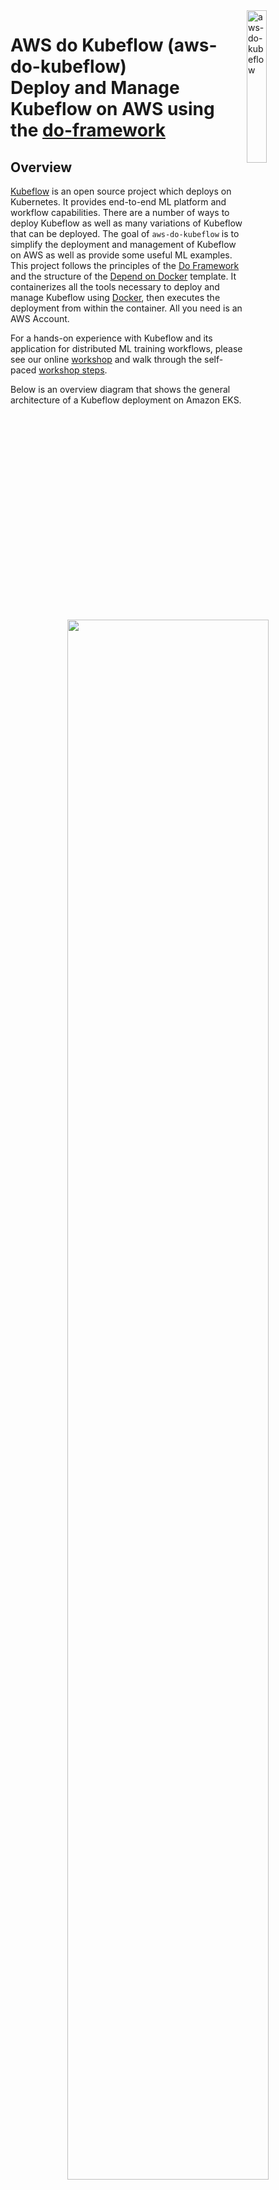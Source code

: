 <img alt="aws-do-kubeflow" src="./img/aws-do-kubeflow-1024.png" width="25%" align="right" />

# AWS do Kubeflow (aws-do-kubeflow) <br/> Deploy and Manage Kubeflow on AWS using the [do-framework](https://bit.ly/do-framework)

## Overview

[Kubeflow](https://www.kubeflow.org) is an open source project which deploys on Kubernetes. It provides end-to-end ML platform and workflow capabilities. There are a number of ways to deploy Kubeflow as well as many variations of Kubeflow that can be deployed. The goal of `aws-do-kubeflow` is to simplify the deployment and management of Kubeflow on AWS as well as provide some useful ML examples. This project follows the principles of the [Do Framework](https://bit.ly/do-framework) and the structure of the [Depend on Docker](https://bit.ly/do-docker-project) template. It containerizes all the tools necessary to deploy and manage Kubeflow using [Docker](https://docs.docker.com/get-docker/), then executes the deployment from within the container. All you need is an AWS Account. 

For a hands-on experience with Kubeflow and its application for distributed ML training workflows, please see our online [workshop](Container-Root/kubeflow/examples/distributed-training/pytorch/workshop/README.md) and walk through the self-paced [workshop steps](Container-Root/kubeflow/examples/distributed-training/pytorch/workshop/WORKSHOP_STEPS.md). 

Below is an overview diagram that shows the general architecture of a Kubeflow deployment on Amazon EKS.

<center><img src="./img/aws-do-kubeflow-diagram.png" width="80%" /></center> <br/>
<center>Fig.1 - Deployment Architecture</center> <br/>

The deployment process is described on Fig. 2 below:

<center><img src="./img/aws-do-kubeflow-process.png" width="80%" /></center> <br/>
<center>Fig.2 - Kubeflow deployment process with aws-do-kubeflow</center> <br/>

## Prerequisites
1) AWS Account - you will need an AWS account
2) EKS Cluster - it is assumed that an EKS cluster already exists in the account. If a cluster is needed, one way to create it, is by following the instructions in the [aws-do-eks](https://github.com/aws-samples/aws-do-eks) project. In that case it is recommended to use cluser manifest `/eks/eks-kubeflow.yaml`, located within the aws-do-eks conatiner.
3) Optionally, you can create an [Amazon SageMaker HyperPod](https://aws.amazon.com/sagemaker-ai/hyperpod/) cluster and deploy Kubeflow there. If a HyperPod cluster is needed, one way to create it, is by following the instructions in the [aws-do-hyperpod](https://github.com/aws-samples/aws-do-hyperpod) project.
4) Default StorageClass - it is assumed that a default StorageClass already exists in the underlying EKS cluster when deploying Kubeflow. Some of the Kubeflow components require storage volumes to be available and will create these using a default StorageClass. Please ensure a default StorageClass is set up before deploying Kubeflow. If you need to create one, you can follow the instructions below in the section "Create default StorageClass".

## Create Default StorageClass
In order for all the components of Kubeflow to work properly, some require a persistent volume which they will attach to the corresponding pod. These components will create the volumes automatically during the deployment of Kubeflow. However, in order for them to create these volumes, they require a default StorageClass to be set up in your EKS cluster. Below we show how to set up a default StorageClass for [FSx for Lustre](https://aws.amazon.com/fsx/lustre/). Note that you can use other storage options (e.g. [EFS](https://aws.amazon.com/efs/)) and do not have to use FSx for Lustre. 

In order to deploy a Default StorageClass, you can either use our automatic deployment scripts or set up all the necessary resources yourself. For both options we provide a detailed step-by-step guide below.

<details>
<summary>Manual deployment</summary>

### Install the Amazon FSx for Lustre CSI Driver

The Amazon FSx for Lustre Container Storage Interface (CSI) driver uses IAM roles for service accounts (IRSA) to authenticate AWS API calls. To use IRSA, an IAM OpenID Connect (OIDC) provider needs to be associated with the OIDC issuer URL that comes provisioned your EKS cluster.

Create an IAM OIDC identity provider for your cluster with the following command:

```bash
eksctl utils associate-iam-oidc-provider --cluster $AWS_CLUSTER_NAME --approve
```

Deploy the FSx for Lustre CSI driver:
```bash
helm repo add aws-fsx-csi-driver https://kubernetes-sigs.github.io/aws-fsx-csi-driver

helm repo update

helm upgrade --install aws-fsx-csi-driver aws-fsx-csi-driver/aws-fsx-csi-driver\
  --namespace kube-system 
```

> [!NOTE]  
> This Helm chart includes a service account named `fsx-csi-controller-sa` that gets deployed in the `kube-system` namespace.

Use the eksctl CLI to create an IAM role bound to the service account used by the driver, attaching the AmazonFSxFullAccess AWS-managed policy:
```bash
eksctl create iamserviceaccount \
  --name fsx-csi-controller-sa \
  --override-existing-serviceaccounts \
  --namespace kube-system \
  --cluster $AWS_CLUSTER_NAME \
  --attach-policy-arn arn:aws:iam::aws:policy/AmazonFSxFullAccess \
  --approve \
  --role-name AmazonEKSFSxLustreCSIDriverFullAccess \
  --region $AWS_REGION
```

> [!NOTE]  
> The `--override-existing-serviceaccounts` flag lets eksctl know that the `fsx-csi-controller-sa` service account already exists on the EKS cluster, so it skips creating a new one and updates the metadata of the current service account instead.

Annotate the driver's service account with the ARN of the `AmazonEKSFSxLustreCSIDriverFullAccess` IAM role that was created:
```bash
SA_ROLE_ARN=$(aws iam get-role --role-name AmazonEKSFSxLustreCSIDriverFullAccess --query 'Role.Arn' --output text)

kubectl annotate serviceaccount -n kube-system fsx-csi-controller-sa \
  eks.amazonaws.com/role-arn=${SA_ROLE_ARN} --overwrite=true
```

This annotation lets the driver know what IAM role it should use to interact with the FSx for Lustre service on your behalf.

Restart the fsx-csi-controller deployment for the changes to take effect:
```bash
kubectl rollout restart deployment fsx-csi-controller -n kube-system
```

### Create default StorageClass

Create the StorageClass for FSx for Lustre and ensure that it is annotated as default.

```bash
cat <<EOF> storageclass.yaml
kind: StorageClass
apiVersion: storage.k8s.io/v1
metadata:
  name: fsx-sc
  annotations:
    storageclass.kubernetes.io/is-default-class: "true"
provisioner: fsx.csi.aws.com
parameters:
  subnetId: $SUBNET_ID
  securityGroupIds: $SECURITYGROUP_ID
  deploymentType: PERSISTENT_2
  automaticBackupRetentionDays: "0"
  copyTagsToBackups: "true"
  perUnitStorageThroughput: "250"
  dataCompressionType: "LZ4"
  fileSystemTypeVersion: "2.15"
mountOptions:
  - flock
EOF
```

Now, deploy this StorageClass to take effect:

```bash
kubectl apply -f storageclass.yaml
```

</details>

<details>
<summary>Automatic deployment</summary>

1. Navigate into the `deployments/fsx/` directory by using `cd /kubeflow/deployments/fsx`
2. Execute the `deploy-requirements.sh` script 
3. Execute the `create-storageclass.sh` script 

>[!NOTE]
> If you would like to use a different kind of storage for your default StorageClass, simply install the necessary CSI drivers and edit the `storageclass.yaml` accordingly

</details>

## Configure 
All configuration settings of the `aws-do-kubeflow` project are centralized in its [`.env`](.env) file. To review or change any of the settings, simply execute [`./config.sh`](./config.sh). The AWS_CLUSTER_NAME setting must match the name of your existing EKS Cluster, and AWS_REGION should match the AWS Region where the cluster is deployed.

The `aws-do-kubeflow` project supports both the generic and AWS specific Kubeflow distributions. Your desired distribution to deploy, can be configured via setting `KF_DISTRO`. By default, the project deploys the AWS vanilla distribution.

> [!IMPORTANT]  
> Please note that the AWS specific Kubeflow distribution is no longer actively maintained. 

## Build
Please execute the [`./build.sh`](./build.sh) script to build the project. This will create the "aws-do-kubeflow" container image and tag it using the registry and version tag specified in the project configuration.

## Run
Execute [`./run.sh`](./run.sh) to bring up the Docker container. 

## Status
To check if the container is up, execute [`./status.sh`](./status.sh). If the container is in Exited state, it can be started with [`./start.sh`](./start.sh`) 

## Exec
Executing the [`./exec.sh`](./exec.sh) script will open a bash shell inside the `aws-do-kubeflow` container.

## Deploy Kubeflow
To deploy your configured distribution of Kubeflow, simply execute [`./kubeflow-deploy.sh`](Container-Root/kubeflow/kubeflow-deploy.sh)

The deployment creates several groups of pods in your EKS cluster. Upon successful deployment, all pods will be in Running state. To check the state of all pods in the cluster, use command:
`kubectl get pods -A`.

> [!NOTE]  
> Please note that the complete deployment takes up to 30 minutes until all resources and pods are in `running` state.

## Access Kubeflow Dashboard
In order to access the Kubeflow Dashboard, the Istio Ingress Gateway service of this Kubeflow deployment needs to be exposed outside the cluster. In a production deployment this is typically done via an Application Load Balancer (ALB), however this requires a DNS domain registration and a matching SSL certificate. 

For an easy way to expose the Kubeflow Dashboard, we can use `kubectl port-forward` from from any machine that has a browser and kubectl access to the cluster.
To start the port-forward, execute script [`./kubeflow-expose.sh`](Container-Root/kubeflow/kubeflow-expose.sh). 

If you are on a machine with its own browser, just navigate to localhost:8080 to open the Kubeflow Dashboard.

> [!NOTE]  
> Kubeflow uses a default email (`user@example.com`) and password (`12341234`). For any production Kubeflow deployment, you should change the default password by following the official [Kubeflow documentation](https://github.com/kubeflow/manifests?tab=readme-ov-file#change-default-user-password).

> [!NOTE]  
> Please change the mount path for Notebook Volumes when creating a new notebook to avoid `permission denied` errors. You can use e.g. `/volume/` 


<center><img src="img/aws-kubeflow-dashboard.png" align="center" width="80%" /></center> <br/>
<center>Fig. 3 - Kubeflow Dashboard</center> <br/>





## Remove Kubeflow Deployment
To remove your Kubeflow deployment, simply execute [`./kubeflow-remove.sh`](Container-Root/kubeflow/kubeflow-remove.sh) from within the `aws-do-kubeflow` container.

## Command reference

* [./config.sh](./config.sh) - configure aws-do-kubeflow project settings interactively
* [./build.sh](./build.sh) - build aws-do-kubeflow container image
* [./login.sh](./login.sh) - login to the configred container registry
* [./push.sh](./push.sh) - push aws-do-kubeflow container image to configured registry
* [./pull.sh](./pull.sh) - pull aws-do-kubeflow container image from a configured existing registry
* [./prune.sh](./prune.sh) - delete all unused docker containers, networks and images from the local host
* [./run.sh](./run.sh) - run aws-do-kubeflow container
* [./status.sh](./status.sh) - show current aws-do-kubeflow container status
* [./logs.sh](./logs.sh) - show logs of the running aws-do-kubeflow container
* [./start.sh](./start.sh) - start the aws-do-kubeflow container if is currently in "Exited" status
* [./exec.sh](./exec.sh) - execute a command inside the running aws-do-kubeflow container, the default command is `bash`
* [./stop.sh](./stop.sh) - stop and remove the aws-do-kubeflow container
* [./test.sh](./test.sh) - run container unit tests

## Security

See [CONTRIBUTING](CONTRIBUTING.md#security-issue-notifications) for more information.

## License

This library is licensed under the MIT-0 License. See the [LICENSE](LICENSE) file.

## Troubleshooting

* Namespaces are left in Terminating state when removing a Kubeflow deployment - execute script [`./configure/ns-clear.sh`](Container-Root/kubeflow/configure/ns-clear.sh)

## Credits
* Mark Vinciguerra - @mvincig
* Jason Dang - @jndang
* Florian Stahl - @flostahl
* Tatsuo Azeyanagi - @tazeyana
* Alex Iankoulski - @iankouls
* Kanwaljit Khurmi - @kkhurmi
* Milena Boytchef - @boytchef
* Gautam Kumar - @gauta


## References
* [Machine Learning Using Kubeflow](https://www.eksworkshop.com/advanced/420_kubeflow/)
* [Docker](https://www.docker.com)
* [Kubernetes](https://kubernetes.io)
* [Kubeflow](https://www.kubeflow.org/)
* [Amazon Web Services](https://aws.amazon.com)
* [Depend On Docker Project](https://github.com/iankoulski/depend-on-docker)
* [AWS Do EKS Project](https://github.com/aws-samples/aws-do-eks)
* [Amazon SageMaker HyperPod](https://aws.amazon.com/sagemaker-ai/hyperpod/)
* [AWS Do HyperPod Project](https://github.com/aws-samples/aws-do-hyperpod/)
* [Kubeflow on AWS](https://awslabs.github.io/kubeflow-manifests/)
* [AWS Kubeflow Deployment](https://awslabs.github.io/kubeflow-manifests/docs/deployment/vanilla/guide/)
* [AWS Kubeflow Blog](https://aws.amazon.com/blogs/machine-learning/build-and-deploy-a-scalable-machine-learning-system-on-kubernetes-with-kubeflow-on-aws/)
* [AWS Kubeflow Multitenancy](https://aws.amazon.com/blogs/opensource/building-a-multi-tenant-kubeflow-environment-on-amazon-eks-using-amazon-cognito-and-adfs/)
* [Kubeflow Pipelines](https://github.com/kubeflow/pipelines)
* [Kubeflow Training Operator](https://github.com/kubeflow/training-operator/tree/master/sdk/python/kubeflow/training/models)
* [EKS Distributed Training Workshop](https://github.com/aws-samples/aws-distributed-training-workshop-eks)
* [Kubeflow MPI Operator](https://github.com/kubeflow/mpi-operator)
* [Distributed Training with Tensorflow and Kubeflow](https://github.com/aws-samples/amazon-eks-machine-learning-with-terraform-and-kubeflow)
* [Distributed Training using Pytorch with Kubeflow](Container-Root/kubeflow/examples/distributed-training/pytorch/workshop/README.md)
* [Build Flexible and Sacalable Distributed Training Architectures using Kubeflow on AWS and Amazon SageMaeker](https://aws.amazon.com/blogs/machine-learning/build-flexible-and-scalable-distributed-training-architectures-using-kubeflow-on-aws-and-amazon-sagemaker/)
